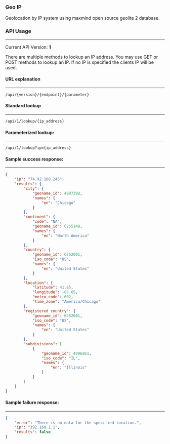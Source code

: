 ### Geo IP
Geolocation by IP system using maxmind open source geolite 2 database.

### API Usage
---
Current API Version: **1**

There are multiple methods to lookup an IP address. You may use GET or POST methods to lookup an IP. If no IP is specified the clients IP will be used.

#### URL explanation
---
`/api/{version}/{endpoint}/{parameter}`

#### Standard lookup
---
`/api/1/lookup/{ip_address}`

#### Parameterized lookup:
---
`/api/1/lookup?ip={ip_address}`

#### Sample success response:
---
```json
{
    "ip": "74.92.188.245",
    "results": {
        "city": {
            "geoname_id": 4887398,
            "names": {
                "en": "Chicago"
            }
        },
        "continent": {
            "code": "NA",
            "geoname_id": 6255149,
            "names": {
                "en": "North America"
            }
        },
        "country": {
            "geoname_id": 6252001,
            "iso_code": "US",
            "names": {
                "en": "United States"
            }
        },
        "location": {
            "latitude": 41.85,
            "longitude": -87.65,
            "metro_code": 602,
            "time_zone": "America/Chicago"
        },
        "registered_country": {
            "geoname_id": 6252001,
            "iso_code": "US",
            "names": {
                "en": "United States"
            }
        },
        "subdivisions": [
            {
                "geoname_id": 4896861,
                "iso_code": "IL",
                "names": {
                    "en": "Illinois"
                }
            }
        ]
    }
}
```

#### Sample failure response:
---
```json
{
    "error": "There is no data for the specified location.",
    "ip": "192.168.1.1",
    "results": false
}
```
